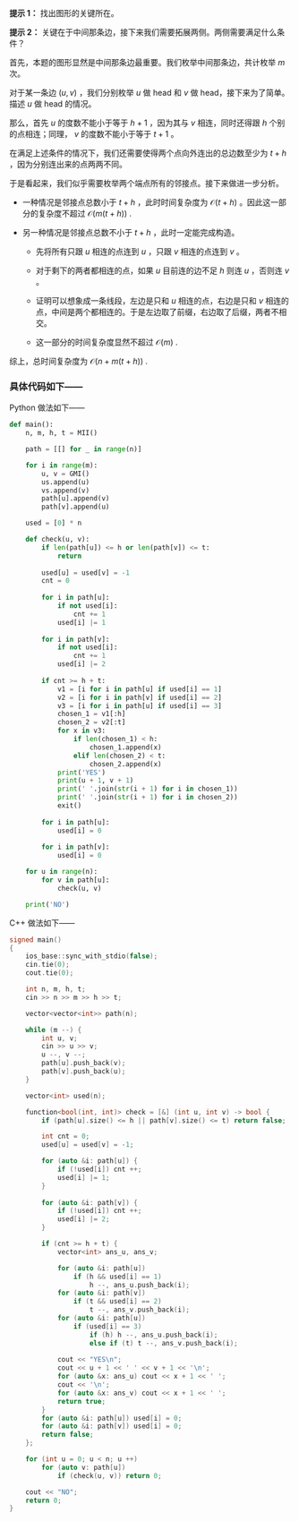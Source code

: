 **提示 1：** 找出图形的关键所在。

**提示 2：** 关键在于中间那条边，接下来我们需要拓展两侧。两侧需要满足什么条件？

首先，本题的图形显然是中间那条边最重要。我们枚举中间那条边，共计枚举 $m$ 次。

对于某一条边 $(u,v)$ ，我们分别枚举 $u$ 做 head 和 $v$ 做 head，接下来为了简单。描述 $u$ 做 head 的情况。

那么，首先 $u$ 的度数不能小于等于 $h+1$ ，因为其与 $v$ 相连，同时还得跟 $h$ 个别的点相连；同理， $v$ 的度数不能小于等于 $t+1$ 。

在满足上述条件的情况下，我们还需要使得两个点向外连出的总边数至少为 $t+h$ ，因为分别连出来的点两两不同。

于是看起来，我们似乎需要枚举两个端点所有的邻接点。接下来做进一步分析。

- 一种情况是邻接点总数小于 $t+h$ ，此时时间复杂度为 $\mathcal{O}(t+h)$ 。因此这一部分的复杂度不超过 $\mathcal{O}(m(t+h))$ .

- 另一种情况是邻接点总数不小于 $t+h$ ，此时一定能完成构造。

    - 先将所有只跟 $u$ 相连的点连到 $u$ ，只跟 $v$ 相连的点连到 $v$ 。

    - 对于剩下的两者都相连的点，如果 $u$ 目前连的边不足 $h$ 则连 $u$ ，否则连 $v$ 。

    - 证明可以想象成一条线段，左边是只和 $u$ 相连的点，右边是只和 $v$ 相连的点，中间是两个都相连的。于是左边取了前缀，右边取了后缀，两者不相交。

    - 这一部分的时间复杂度显然不超过 $\mathcal{O}(m)$ .

综上，总时间复杂度为 $\mathcal{O}(n+m(t+h))$ .

### 具体代码如下——

Python 做法如下——

```Python []
def main():
    n, m, h, t = MII()

    path = [[] for _ in range(n)]

    for i in range(m):
        u, v = GMI()
        us.append(u)
        vs.append(v)
        path[u].append(v)
        path[v].append(u)

    used = [0] * n

    def check(u, v):
        if len(path[u]) <= h or len(path[v]) <= t:
            return
        
        used[u] = used[v] = -1
        cnt = 0
        
        for i in path[u]:
            if not used[i]:
                cnt += 1
            used[i] |= 1
        
        for i in path[v]:
            if not used[i]:
                cnt += 1
            used[i] |= 2
        
        if cnt >= h + t:
            v1 = [i for i in path[u] if used[i] == 1]
            v2 = [i for i in path[v] if used[i] == 2]
            v3 = [i for i in path[u] if used[i] == 3]
            chosen_1 = v1[:h]
            chosen_2 = v2[:t]
            for x in v3:
                if len(chosen_1) < h:
                    chosen_1.append(x)
                elif len(chosen_2) < t:
                    chosen_2.append(x)
            print('YES')
            print(u + 1, v + 1)
            print(' '.join(str(i + 1) for i in chosen_1))
            print(' '.join(str(i + 1) for i in chosen_2))
            exit()
        
        for i in path[u]:
            used[i] = 0
        
        for i in path[v]:
            used[i] = 0

    for u in range(n):
        for v in path[u]:
            check(u, v)

    print('NO')
```

C++ 做法如下——

```cpp []
signed main()
{
    ios_base::sync_with_stdio(false);
    cin.tie(0);
    cout.tie(0);

    int n, m, h, t;
    cin >> n >> m >> h >> t;

    vector<vector<int>> path(n);

    while (m --) {
        int u, v;
        cin >> u >> v;
        u --, v --;
        path[u].push_back(v);
        path[v].push_back(u);
    }

    vector<int> used(n);

    function<bool(int, int)> check = [&] (int u, int v) -> bool {
        if (path[u].size() <= h || path[v].size() <= t) return false;

        int cnt = 0;
        used[u] = used[v] = -1;

        for (auto &i: path[u]) {
            if (!used[i]) cnt ++;
            used[i] |= 1;
        }
        
        for (auto &i: path[v]) {
            if (!used[i]) cnt ++;
            used[i] |= 2;
        }

        if (cnt >= h + t) {
            vector<int> ans_u, ans_v;

            for (auto &i: path[u])
                if (h && used[i] == 1)
                    h --, ans_u.push_back(i);
            for (auto &i: path[v])
                if (t && used[i] == 2)
                    t --, ans_v.push_back(i);
            for (auto &i: path[u])
                if (used[i] == 3)
                    if (h) h --, ans_u.push_back(i);
                    else if (t) t --, ans_v.push_back(i);
            
            cout << "YES\n";
            cout << u + 1 << ' ' << v + 1 << '\n';
            for (auto &x: ans_u) cout << x + 1 << ' '; 
            cout << '\n';
            for (auto &x: ans_v) cout << x + 1 << ' '; 
            return true;
        }
        for (auto &i: path[u]) used[i] = 0;
        for (auto &i: path[v]) used[i] = 0;
        return false;
    };

    for (int u = 0; u < n; u ++)
        for (auto v: path[u])
            if (check(u, v)) return 0;

    cout << "NO";
    return 0;
}
```
